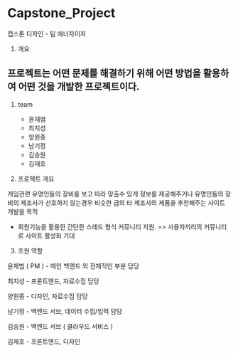 # Capstone_Project
캡스톤 디자인 - 팀 에너자이저

1. 개요

프로젝트는 어떤 문제를 해결하기 위해 어떤
방법을 활용하여 어떤 것을 개발한
프로젝트이다.
-------------------------
1. team

    * 윤재범
    * 최지성
    * 양원종
    * 남기정
    * 김승원
    * 김재호

2. 프로젝트 개요

게임관련 유명인들의 장비를 보고 따라 맞출수 있게 정보를 제공해주거나 유명인들의
장비의 제조사가 선호하지 않는경우 비슷한 급의 타 제조사의 제품을 추천해주는 사이트 개발을 목적
+ 회원기능을 활용한 간단한 스레드 형식 커뮤니티 지원. => 사용자끼리의 커뮤니티로 사이트 활성화 기대

3. 조원 역할

윤재범 ( PM ) - 메인 백엔드 외 전체적인 부분 담당

최지성 - 프론트엔드, 자료수집 담당

양원종 - 디자인, 자료수집 담당

남기정 - 백엔드 서브, 데이터 수집/입력 담당

김승원 - 백엔드 서브 ( 클라우드 서비스 )

김재호 - 프론트엔드, 디자인
